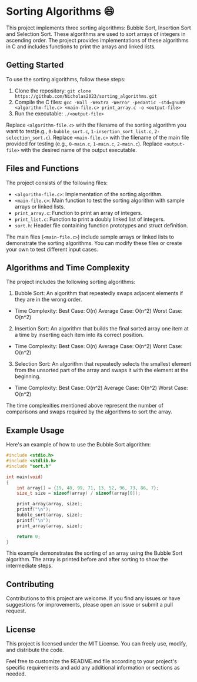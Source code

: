 # Sorting Algorithms :smile:

This project implements three sorting algorithms: Bubble Sort, Insertion Sort and Selection Sort. These algorithms are used to sort arrays of integers in ascending order. The project provides implementations of these algorithms in C and includes functions to print the arrays and linked lists.

## Getting Started

To use the sorting algorithms, follow these steps:
1. Clone the repository: `git clone https://github.com/Nicholas2023/sorting_algorithms.git`
2. Compile the C files: `gcc -Wall -Wextra -Werror -pedantic -std=gnu89 <algorithm-file.c> <main-file.c> print_array.c -o <output-file>`
3. Run the executable: `./<output-file>`

Replace `<algorithm-file.c>` with the filename of the sorting algorithm you want to test(e.g., `0-bubble_sort.c`, `1-insertion_sort_list.c`, `2-selection_sort.c`). Replace `<main-file.c>` with the filename of the main file provided for testing (e.g., `0-main.c`, `1-main.c`, `2-main.c`). Replace `<output-file>` with the desired name of the output executable.

## Files and Functions

The project consists of the following files:

- `<algorithm-file.c>`: Implementation of the sorting algorithm.
- `<main-file.c>`: Main function to test the sorting algorithm with sample arrays or linked lists.
- `print_array.c`: Function to print an array of integers.
- `print_list.c`: Function to print a doubly linked list of integers.
- `sort.h`: Header file containing function prototypes and struct definition.

The main files (`<main-file.c>`) include sample arrays or linked lists to demonstrate the sorting algorithms. You can modify these files or create your own to test different input cases.

## Algorithms and Time Complexity
The project includes the following sorting algorithms:

1. Bubble Sort: An algorithm that repeatedly swaps adjacent elements if they are in the wrong order.

- Time Complexity:
	Best Case: O(n)
	Average Case: O(n^2)
	Worst Case: O(n^2)
2. Insertion Sort: An algorithm that builds the final sorted array one item at a time by inserting each item into its correct position.

- Time Complexity:
	Best Case: O(n)
	Average Case: O(n^2)
	Worst Case: O(n^2)
3. Selection Sort: An algorithm that repeatedly selects the smallest element from the unsorted part of the array and swaps it with the element at the beginning.

- Time Complexity:
	Best Case: O(n^2)
	Average Case: O(n^2)
	Worst Case: O(n^2)

The time complexities mentioned above represent the number of comparisons and swaps required by the algorithms to sort the array.

## Example Usage
Here's an example of how to use the Bubble Sort algorithm:

```.c
#include <stdio.h>
#include <stdlib.h>
#include "sort.h"

int main(void)
{
	int array[] = {19, 48, 99, 71, 13, 52, 96, 73, 86, 7};
	size_t size = sizeof(array) / sizeof(array[0]);

	print_array(array, size);
	printf("\n");
	bubble_sort(array, size);
	printf("\n");
	print_array(array, size);

	return 0;
}
```

This example demonstrates the sorting of an array using the Bubble Sort algorithm. The array is printed before and after sorting to show the intermediate steps.

## Contributing

Contributions to this project are welcome. If you find any issues or have suggestions for improvements, please open an issue or submit a pull request.

## License
This project is licensed under the MIT License. You can freely use, modify, and distribute the code.

Feel free to customize the README.md file according to your project's specific requirements and add any additional information or sections as needed.
